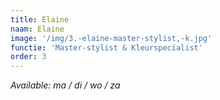 ```yaml
---
title: Elaine
naam: Elaine
image: '/img/3.-elaine-master-stylist,-k.jpg'
functie: 'Master-stylist & Kleurspecialist'
order: 3
---
```



*Available: ma / di / wo / za*